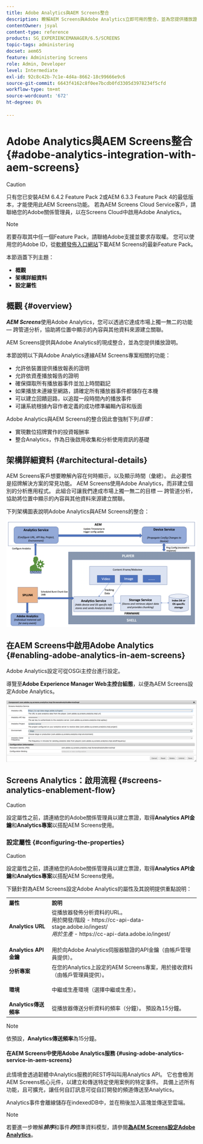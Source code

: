 ```yaml
---
title: Adobe Analytics與AEM Screens整合
description: 瞭解AEM Screens與Adobe Analytics立即可用的整合，並為您提供播放證明。
contentOwner: jsyal
content-type: reference
products: SG_EXPERIENCEMANAGER/6.5/SCREENS
topic-tags: administering
docset: aem65
feature: Administering Screens
role: Admin, Developer
level: Intermediate
exl-id: 92c8c42b-7c1e-4d4a-8662-18c99666e9c6
source-git-commit: 6643f4162c8f0ee7bcdb0fd3305d3978234f5cfd
workflow-type: tm+mt
source-wordcount: '672'
ht-degree: 0%

---
```


# Adobe Analytics與AEM Screens整合 {#adobe-analytics-integration-with-aem-screens}

>[!CAUTION]
>
>只有您已安裝AEM 6.4.2 Feature Pack 2或AEM 6.3.3 Feature Pack 4的最低版本，才能使用此AEM Screens功能。 若為AEM Screens Cloud Service客戶，請聯絡您的Adobe關係管理員，以在Screens Cloud中啟用Adobe Analytics。

>[!NOTE]
>
>若要存取其中任一個Feature Pack，請聯絡Adobe支援並要求存取權。 您可以使用您的Adobe ID，從[軟體發佈入口網站](https://experience.adobe.com/#/downloads/content/software-distribution/en/aem.html)下載AEM Screens的最新Feature Pack。

本節涵蓋下列主題：

* **概觀**
* **架構詳細資料**
* **設定屬性**

## 概觀 {#overview}

***AEM Screens***&#x200B;使用Adobe Analytics，您可以透過它達成市場上獨一無二的功能 — 跨管道分析，協助將位置中顯示的內容與其他資料來源建立關聯。

AEM Screens提供與Adobe Analytics的現成整合，並為您提供播放證明。

本節說明以下與Adobe Analytics連線AEM Screens專案相關的功能：

* 允許依裝置提供播放報表的證明
* 允許依資產播放報告的證明
* 確保擷取所有播放器事件並加上時間戳記
* 如果播放未連線至網路，請確定所有播放器事件都儲存在本機
* 可以建立回饋迴路，以追蹤一段時間內的播放事件
* 可讓系統根據內容作者定義的成功標準編輯內容和版面

Adobe Analytics與AEM Screens的整合因此會強制下列&#x200B;*目標*：

* 實現數位招牌實作的投資報酬率
* 整合Analytics，作為日後啟用收集和分析使用資訊的基礎

## 架構詳細資料 {#architectural-details}

AEM Screens客戶想要瞭解內容在何時顯示，以及顯示時間（彙總）。 此必要性是招牌解決方案的常見功能。 AEM Screens使用Adobe Analytics，而非建立個別的分析應用程式。 此組合可讓我們達成市場上獨一無二的目標 — 跨管道分析，協助將位置中顯示的內容與其他資料來源建立關聯。

下列架構圖表說明Adobe Analytics與AEM Screens的整合：

![screen_shot_2018-09-12at85611am](assets/screen_shot_2018-09-12at85611am.png)

## 在AEM Screens中啟用Adobe Analytics {#enabling-adobe-analytics-in-aem-screens}

Adobe Analytics設定可從OSGi主控台進行設定。

導覽至&#x200B;**Adobe Experience Manager Web主控台組態**，以便為AEM Screens設定Adobe Analytics。

![screen_shot_2018-09-04at25550pm](assets/screen_shot_2018-09-04at25550pm.png)

## Screens Analytics：啟用流程 {#screens-analytics-enablement-flow}

>[!CAUTION]
>
>設定屬性之前，請連絡您的Adobe關係管理員以建立票證，取得&#x200B;**Analytics API金鑰**&#x200B;和&#x200B;**Analytics專案**&#x200B;以搭配AEM Screens使用。

### 設定屬性 {#configuring-the-properties}

>[!CAUTION]
>
>設定屬性之前，請連絡您的Adobe關係管理員以建立票證，取得&#x200B;**Analytics API金鑰**&#x200B;和&#x200B;**Analytics專案**&#x200B;以搭配AEM Screens使用。

下錶針對為AEM Screens設定Adobe Analytics的屬性及其說明提供重點說明：

<table>
 <tbody>
  <tr>
   <td><strong>屬性</strong></td>
   <td><strong>說明</strong></td>
  </tr>
  <tr>
   <td><strong>Analytics URL</strong></td>
   <td>從播放器發佈分析資料的URL。 <br>
   用於開發/階段</em> - https://cc-api-data-stage.adobe.io/ingest/<br /> <em>用於生產</em> - https://cc-api-data.adobe.io/ingest/<br /> <br /></td>
  </tr>
  <tr>
   <td><strong>Analytics API金鑰</strong></td>
   <td>用於向Adobe Analytics伺服器驗證的API金鑰（由帳戶管理員提供）。</td>
  </tr>
  <tr>
   <td><strong>分析專案</strong></td>
   <td>在您的Analytics上設定的AEM Screens專案，用於接收資料（由帳戶管理員提供）。</td>
  </tr>
  <tr>
   <td><strong>環境</strong></td>
   <td><p>中繼或生產環境（選擇中繼或生產）。</p></td>
  </tr>
  <tr>
   <td><strong>Analytics傳送頻率</strong></td>
   <td>從播放器傳送分析資料的頻率（分鐘）。 預設為15分鐘。</td>
  </tr>
 </tbody>
</table>

>[!NOTE]
>
>依預設，**Analytics傳送頻率**&#x200B;為15分鐘。

#### 在AEM Screens中使用Adobe Analytics服務 {#using-adobe-analytics-service-in-aem-screens}

此情境會透過韌體中Analytics服務的REST呼叫叫用Analytics API。 它也會檢測AEM Screens核心元件，以建立和傳送特定使用案例的特定事件。 具備上述所有功能，且可擴充，讓任何自訂訊息可從自訂開發的頻道傳送至Analytics。

Analytics事件會離線儲存在indexedDB中，並在稍後加入區塊並傳送至雲端。

>[!NOTE]
>
>若要進一步瞭解&#x200B;***排序***&#x200B;和事件&#x200B;***的***&#x200B;標準資料模型，請參閱&#x200B;**[為AEM Screens設定Adobe Analytics](configuring-adobe-analytics-aem-screens.md)**。

